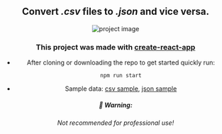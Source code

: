<div align="center">
 
## Convert _.csv_ files to _.json_ and vice versa.

 ![project image](https://i.ibb.co/Dtc3kjQ/download.png)

### This project was made with [create-react-app](https://github.com/facebook/create-react-app)

<div>
 
* After cloning or downloading the repo to get started quickly run:

  `npm run start`
  
* Sample data:
  [csv sample](/sample_data/FL_insurance_sample.csv), [json sample](/sample_data/electronic-card-transaction-May-2019-csv-tables.json)
<div/>

##### 🚨 Warning:
###### Not recommended for professional use!

</div>
